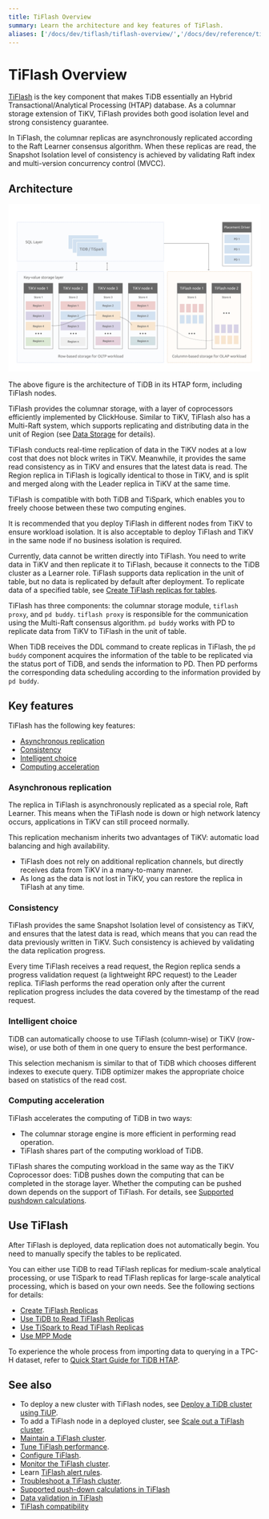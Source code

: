 ```yaml
---
title: TiFlash Overview
summary: Learn the architecture and key features of TiFlash.
aliases: ['/docs/dev/tiflash/tiflash-overview/','/docs/dev/reference/tiflash/overview/','/docs/dev/tiflash/use-tiflash/','/docs/dev/reference/tiflash/use-tiflash/','/tidb/dev/use-tiflash']
---
```


# TiFlash Overview

[TiFlash](https://github.com/pingcap/tiflash) is the key component that makes TiDB essentially an Hybrid Transactional/Analytical Processing (HTAP) database. As a columnar storage extension of TiKV, TiFlash provides both good isolation level and strong consistency guarantee.

In TiFlash, the columnar replicas are asynchronously replicated according to the Raft Learner consensus algorithm. When these replicas are read, the Snapshot Isolation level of consistency is achieved by validating Raft index and multi-version concurrency control (MVCC).

## Architecture

![TiFlash Architecture](/media/tidb-storage-architecture.png)

The above figure is the architecture of TiDB in its HTAP form, including TiFlash nodes.

TiFlash provides the columnar storage, with a layer of coprocessors efficiently implemented by ClickHouse. Similar to TiKV, TiFlash also has a Multi-Raft system, which supports replicating and distributing data in the unit of Region (see [Data Storage](https://en.pingcap.com/blog/tidb-internal-data-storage/) for details).

TiFlash conducts real-time replication of data in the TiKV nodes at a low cost that does not block writes in TiKV. Meanwhile, it provides the same read consistency as in TiKV and ensures that the latest data is read. The Region replica in TiFlash is logically identical to those in TiKV, and is split and merged along with the Leader replica in TiKV at the same time.

TiFlash is compatible with both TiDB and TiSpark, which enables you to freely choose between these two computing engines.

It is recommended that you deploy TiFlash in different nodes from TiKV to ensure workload isolation. It is also acceptable to deploy TiFlash and TiKV in the same node if no business isolation is required.

Currently, data cannot be written directly into TiFlash. You need to write data in TiKV and then replicate it to TiFlash, because it connects to the TiDB cluster as a Learner role. TiFlash supports data replication in the unit of table, but no data is replicated by default after deployment. To replicate data of a specified table, see [Create TiFlash replicas for tables](/tiflash/create-tiflash-replicas.md#create-tiflash-replicas-for-tables).

TiFlash has three components: the columnar storage module, `tiflash proxy`, and `pd buddy`. `tiflash proxy` is responsible for the communication using the Multi-Raft consensus algorithm. `pd buddy` works with PD to replicate data from TiKV to TiFlash in the unit of table.

When TiDB receives the DDL command to create replicas in TiFlash, the `pd buddy` component acquires the information of the table to be replicated via the status port of TiDB, and sends the information to PD. Then PD performs the corresponding data scheduling according to the information provided by `pd buddy`.

## Key features

TiFlash has the following key features:

- [Asynchronous replication](#asynchronous-replication)
- [Consistency](#consistency)
- [Intelligent choice](#intelligent-choice)
- [Computing acceleration](#computing-acceleration)

### Asynchronous replication

The replica in TiFlash is asynchronously replicated as a special role, Raft Learner. This means when the TiFlash node is down or high network latency occurs, applications in TiKV can still proceed normally.

This replication mechanism inherits two advantages of TiKV: automatic load balancing and high availability.

- TiFlash does not rely on additional replication channels, but directly receives data from TiKV in a many-to-many manner.
- As long as the data is not lost in TiKV, you can restore the replica in TiFlash at any time.

### Consistency

TiFlash provides the same Snapshot Isolation level of consistency as TiKV, and ensures that the latest data is read, which means that you can read the data previously written in TiKV. Such consistency is achieved by validating the data replication progress.

Every time TiFlash receives a read request, the Region replica sends a progress validation request (a lightweight RPC request) to the Leader replica. TiFlash performs the read operation only after the current replication progress includes the data covered by the timestamp of the read request.

### Intelligent choice

TiDB can automatically choose to use TiFlash (column-wise) or TiKV (row-wise), or use both of them in one query to ensure the best performance.

This selection mechanism is similar to that of TiDB which chooses different indexes to execute query. TiDB optimizer makes the appropriate choice based on statistics of the read cost.

### Computing acceleration

TiFlash accelerates the computing of TiDB in two ways:

- The columnar storage engine is more efficient in performing read operation.
- TiFlash shares part of the computing workload of TiDB.

TiFlash shares the computing workload in the same way as the TiKV Coprocessor does: TiDB pushes down the computing that can be completed in the storage layer. Whether the computing can be pushed down depends on the support of TiFlash. For details, see [Supported pushdown calculations](/tiflash/tiflash-supported-pushdown-calculations.md).

## Use TiFlash

After TiFlash is deployed, data replication does not automatically begin. You need to manually specify the tables to be replicated.

You can either use TiDB to read TiFlash replicas for medium-scale analytical processing, or use TiSpark to read TiFlash replicas for large-scale analytical processing, which is based on your own needs. See the following sections for details:

- [Create TiFlash Replicas](/tiflash/create-tiflash-replicas.md)
- [Use TiDB to Read TiFlash Replicas](/tiflash/use-tidb-to-read-tiflash.md)
- [Use TiSpark to Read TiFlash Replicas](/tiflash/use-tispark-to-read-tiflash.md)
- [Use MPP Mode](/tiflash/use-tiflash-mpp-mode.md)

To experience the whole process from importing data to querying in a TPC-H dataset, refer to [Quick Start Guide for TiDB HTAP](/quick-start-with-htap.md).

## See also

- To deploy a new cluster with TiFlash nodes, see [Deploy a TiDB cluster using TiUP](/production-deployment-using-tiup.md).
- To add a TiFlash node in a deployed cluster, see [Scale out a TiFlash cluster](/scale-tidb-using-tiup.md#scale-out-a-tiflash-cluster).
- [Maintain a TiFlash cluster](/tiflash/maintain-tiflash.md).
- [Tune TiFlash performance](/tiflash/tune-tiflash-performance.md).
- [Configure TiFlash](/tiflash/tiflash-configuration.md).
- [Monitor the TiFlash cluster](/tiflash/monitor-tiflash.md).
- Learn [TiFlash alert rules](/tiflash/tiflash-alert-rules.md).
- [Troubleshoot a TiFlash cluster](/tiflash/troubleshoot-tiflash.md).
- [Supported push-down calculations in TiFlash](/tiflash/tiflash-supported-pushdown-calculations.md)
- [Data validation in TiFlash](/tiflash/tiflash-data-validation.md)
- [TiFlash compatibility](/tiflash/tiflash-compatibility.md)
